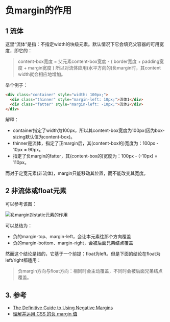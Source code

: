 # 负margin的作用

## 1 流体
这里“流体“是指：不指定width的块级元素。默认情况下它会填充父容器的可用宽度，即它的：
> content-box宽度 = 父元素content-box宽度 - ( border宽度 + padding宽度 + margin宽度 )
所以对流体应用(水平方向的)负margin时，其content width就会相应地增加。

举个例子：
```html
<div class="container" style="width: 100px;">
  <div class="thinner" style="margin-left: 10px;">流体1</div>
  <div class="fatter" style="margin-left: -10px;">流体2</div>
</div>
```
解释：
- container指定了width为100px，所以其content-box宽度为100px(因为box-sizing默认值为content-box)。
- thinner是流体，指定了正margin后，其(content-box的)宽度为：100px - 10px = 90px。
- 指定了负margin的fatter，其(content-box的)宽度为：100px - (-10px) = 110px。

而对于定宽元素(非流体)，margin只能移动其位置，而不能改变其宽度。

## 2 非流体或float元素
可以参考该图：

![负margin对static元素的作用](https://cloud.netlifyusercontent.com/assets/344dbf88-fdf9-42bb-adb4-46f01eedd629/cbe79f7b-b5e0-4891-9322-aea13e2fe54e/margin-motion.gif)

可以总结为：
- 负的margin-top、margin-left，会让本元素往那个方向覆盖
- 负的margin-bottom、margin-right，会被后面兄弟结点覆盖

然而这个结论是错的，它基于一个前提：float为left。但是下面的结论在float为left/right都适用：
> 负margin方向与float方向：相同时会主动覆盖，不同时会被后面兄弟结点覆盖。

## 3. 参考
- [The Definitive Guide to Using Negative Margins](https://www.smashingmagazine.com/2009/07/the-definitive-guide-to-using-negative-margins/)
- [理解并运用 CSS 的负 margin 值](https://segmentfault.com/a/1190000007184954)
